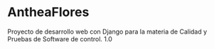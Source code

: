 # AntheaFlores
Proyecto de desarrollo web con Django para la materia de Calidad y Pruebas de Software de control.
1.0